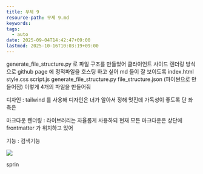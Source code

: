 ```yaml
---
title: 무제 9
resource-path: 무제 9.md
keywords:
tags:
  - auto
date: 2025-09-04T14:42:47+09:00
lastmod: 2025-10-16T10:03:19+09:00
---
```

generate_file_structure.py 로 파일 구조를 만들었어
클라이언트 사이드 렌더링 방식으로 github page 에 정적파일을 호스팅 하고 싶어 md 들이 잘 보이도록
index.html
style.css
script.js
generate_file_structure.py
file_structure.json (파이썬으로 만들어짐)
이렇게 4개의 파일을 만들어줘 


디자인 : 
tailwind 를 사용해
디자인은 너가 알아서 정해 멋진데 가독성이 좋도록
단 좌측은 

마크다운 렌더링 : 라이브러리는 자율롭게 사용하되 현재 모든 마크다운은 상단에 frontmatter 가 위치하고 있어


기능 : 검색기능

![](./08.media/20250904205237-1756986757479-54440603450_63aa8ff4b7_o.jpg)





sprin
